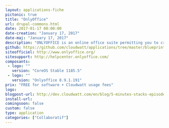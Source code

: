 ```yaml
---
layout: applications-fiche
pictonic: true
title: "OnlyOffice"
url: drupal-commons.html
date: 2017-01-17 00:00:00
date-creation: "January 17, 2017"
date-maj: "January 17, 2017"
description: "ONLYOFFICE is an online office suite permitting you to create and edit your files directly through an internet browser. In this way, you can edit your files (compatible with Microsoft Office) collaboratively and in real time without any other software, thats improves the security, and in the case of a company, manage some projects and their achievement and a client database for example. Your emails can be read with ONLYOFFICE and, if you have your own domain name, you can use it."
github: https://github.com/cloudwatt/applications/tree/master/blueprint-coreos-onlyoffice
siteofficiel: http://www.onlyoffice.org/
sitesupport: http://helpcenter.onlyoffice.com/
composants:
 - logo: ""
   version: "CoreOS Stable 1185.5"  
 - logo: ""
   version: "Onlyoffice 8.9.1.191"
prix: "FREE for software + Cloudwatt usage fees"
logo: 
blogpost-url: http://dev.cloudwatt.com/en/blog/5-minutes-stacks-episode-forty-eight-onlyoffice.html
install-url: 
comingsoon: false
custom: false
type: application
categories: ["Collaboratif"]
---
```

